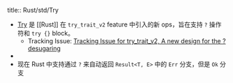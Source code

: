 title:: Rust/std/Try

- [Try](https://doc.rust-lang.org/std/ops/trait.Try.html) 是 [[Rust]] 在 `try_trait_v2` feature 中引入的新 ops，旨在支持 `?` 操作符和 `try {}` block。
	- Tracking Issue: [Tracking Issue for try_trait_v2, A new design for the ? desugaring](https://github.com/rust-lang/rust/issues/84277)
-
- 现在 Rust 中支持通过 `?` 来自动返回 `Result<T, E>` 中的 `Err` 分支，但是 `Ok` 分支